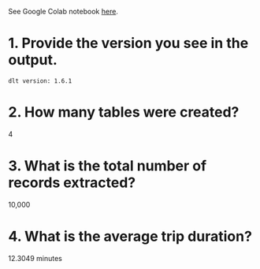 See Google Colab notebook [here](https://colab.research.google.com/drive/1a4qd7SfEO7yKLdFVCfhb1EbScaTD9JvX?usp=sharing).

# 1. Provide the version you see in the output.
`dlt version: 1.6.1`

# 2. How many tables were created?
4

# 3. What is the total number of records extracted?
10,000

# 4. What is the average trip duration?
12.3049 minutes

